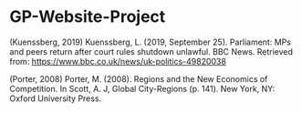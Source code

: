 # GP-Website-Project
(Kuenssberg, 2019)
Kuenssberg, L. (2019, September 25). Parliament: MPs and peers return after court rules shutdown unlawful. BBC News. Retrieved from: https://www.bbc.co.uk/news/uk-politics-49820038


(Porter, 2008)
Porter, M. (2008). Regions and the New Economics of Competition. In Scott, A. J, Global City-Regions (p. 141). New York, NY: Oxford University Press.
